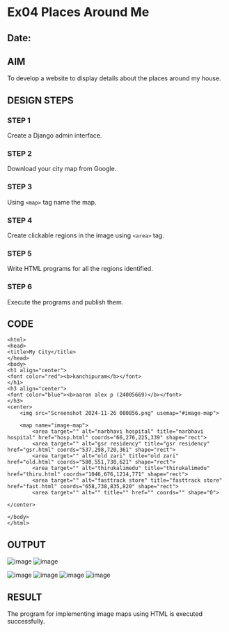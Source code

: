 # Ex04 Places Around Me
## Date: 

## AIM
To develop a website to display details about the places around my house.

## DESIGN STEPS

### STEP 1
Create a Django admin interface.

### STEP 2
Download your city map from Google.

### STEP 3
Using ```<map>``` tag name the map.

### STEP 4
Create clickable regions in the image using ```<area>``` tag.

### STEP 5
Write HTML programs for all the regions identified.

### STEP 6
Execute the programs and publish them.

## CODE
```
<html>
<head>
<title>My City</title>
</head>
<body>
<h1 align="center">
<font color="red"><b>kanchipuram</b></font>
</h1>
<h3 align="center">
<font color="blue"><b>aaron alex p (24005669)</b></font>
</h3>
<center>
    <img src="Screenshot 2024-11-26 080856.png" usemap="#image-map">

    <map name="image-map">
        <area target="" alt="narbhavi hospital" title="narbhavi hospital" href="hosp.html" coords="66,276,225,339" shape="rect">
        <area target="" alt="gsr residency" title="gsr residency" href="gsr.html" coords="537,298,720,361" shape="rect">
        <area target="" alt="old zari" title="old zari" href="old.html" coords="580,551,738,621" shape="rect">
        <area target="" alt="thirukalimedu" title="thirukalimedu" href="thiru.html" coords="1046,676,1214,771" shape="rect">
        <area target="" alt="fasttrack store" title="fasttrack store" href="fast.html" coords="658,738,835,820" shape="rect">
        <area target="" alt="" title="" href="" coords="" shape="0">

</center> 

</body>
</html>

```

## OUTPUT
![image](https://github.com/user-attachments/assets/caa6cb46-a933-443f-bf92-dbcd14846456)
![image](https://github.com/user-attachments/assets/793c07e1-fe4e-4573-89f3-ea74e52c3309)

![image](https://github.com/user-attachments/assets/655d1304-7f15-49be-a5d0-c24ee47832ee)
![image](https://github.com/user-attachments/assets/cb270030-8a85-463a-9b1c-eaf96364866b)
![image](https://github.com/user-attachments/assets/86f6a3b5-3f51-4b44-aea0-0a7bea4eadaf)
![image](https://github.com/user-attachments/assets/21b7930b-b399-485c-9256-fb53b83bba41)











## RESULT
The program for implementing image maps using HTML is executed successfully.
